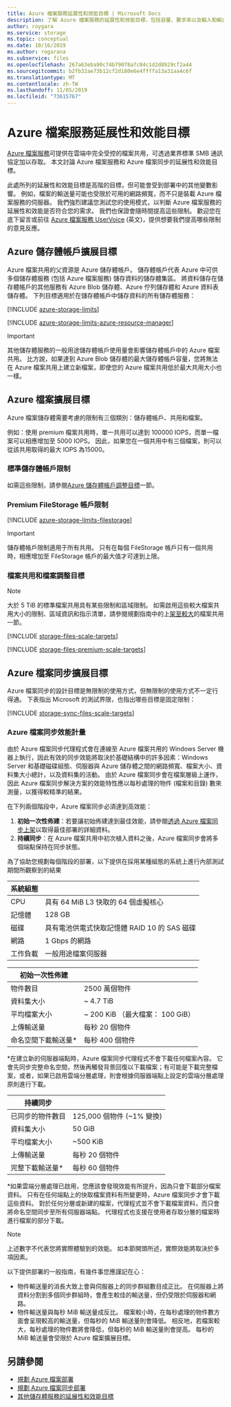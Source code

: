 ```yaml
---
title: Azure 檔案服務延展性和效能目標 | Microsoft Docs
description: 了解 Azure 檔案服務的延展性和效能目標，包括容量、要求率以及輸入和輸出頻寬限制。
author: roygara
ms.service: storage
ms.topic: conceptual
ms.date: 10/16/2019
ms.author: rogarana
ms.subservice: files
ms.openlocfilehash: 267a63eba90c74b79078a7c04c1d2d8929cf2a44
ms.sourcegitcommit: b2fb32ae73b12cf2d180e6e4ffffa13a31aa4c6f
ms.translationtype: MT
ms.contentlocale: zh-TW
ms.lasthandoff: 11/05/2019
ms.locfileid: "73615767"
---
```

# <a name="azure-files-scalability-and-performance-targets"></a>Azure 檔案服務延展性和效能目標

[Azure 檔案服務](storage-files-introduction.md)可提供在雲端中完全受控的檔案共用，可透過業界標準 SMB 通訊協定加以存取。 本文討論 Azure 檔案服務和 Azure 檔案同步的延展性和效能目標。

此處所列的延展性和效能目標是高階的目標，但可能會受到部署中的其他變數影響。 例如，檔案的輸送量可能也受限於可用的網路頻寬，而不只是裝載 Azure 檔案服務的伺服器。 我們強烈建議您測試您的使用模式，以判斷 Azure 檔案服務的延展性和效能是否符合您的需求。 我們也保證會隨時間提高這些限制。 歡迎您在底下留言或前往 [Azure 檔案服務 UserVoice](https://feedback.azure.com/forums/217298-storage/category/180670-files) \(英文\)，提供想要我們提高哪些限制的意見反應。

## <a name="azure-storage-account-scale-targets"></a>Azure 儲存體帳戶擴展目標

Azure 檔案共用的父資源是 Azure 儲存體帳戶。 儲存體帳戶代表 Azure 中可供多個儲存體服務 (包括 Azure 檔案服務) 儲存資料的儲存體集區。 將資料儲存在儲存體帳戶的其他服務有 Azure Blob 儲存體、Azure 佇列儲存體和 Azure 資料表儲存體。 下列目標適用於在儲存體帳戶中儲存資料的所有儲存體服務：

[!INCLUDE [azure-storage-limits](../../../includes/azure-storage-limits.md)]

[!INCLUDE [azure-storage-limits-azure-resource-manager](../../../includes/azure-storage-limits-azure-resource-manager.md)]

> [!Important]  
> 其他儲存體服務的一般用途儲存體帳戶使用量會影響儲存體帳戶中的 Azure 檔案共用。 比方說，如果達到 Azure Blob 儲存體的最大儲存體帳戶容量，您將無法在 Azure 檔案共用上建立新檔案，即使您的 Azure 檔案共用低於最大共用大小也一樣。

## <a name="azure-files-scale-targets"></a>Azure 檔案擴展目標

Azure 檔案儲存體需要考慮的限制有三個類別：儲存體帳戶、共用和檔案。

例如：使用 premium 檔案共用時，單一共用可以達到 100000 IOPS，而單一檔案可以相應增加至 5000 IOPS。 因此，如果您在一個共用中有三個檔案，則可以從該共用取得的最大 IOPS 為15000。

### <a name="standard-storage-account-limits"></a>標準儲存體帳戶限制

如需這些限制，請參閱[Azure 儲存體帳戶調整目標](#azure-storage-account-scale-targets)一節。

### <a name="premium-filestorage-account-limits"></a>Premium FileStorage 帳戶限制

[!INCLUDE [azure-storage-limits-filestorage](../../../includes/azure-storage-limits-filestorage.md)]

> [!IMPORTANT]
> 儲存體帳戶限制適用于所有共用。 只有在每個 FileStorage 帳戶只有一個共用時，相應增加至 FileStorage 帳戶的最大值才可達到上限。

### <a name="file-share-and-file-scale-targets"></a>檔案共用和檔案調整目標

> [!NOTE]
> 大於 5 TiB 的標準檔案共用具有某些限制和區域限制。
> 如需啟用這些較大檔案共用大小的限制、區域資訊和指示清單，請參閱規劃指南中的上[架至較大](storage-files-planning.md#onboard-to-larger-file-shares-standard-tier)的檔案共用一節。

[!INCLUDE [storage-files-scale-targets](../../../includes/storage-files-scale-targets.md)]

[!INCLUDE [storage-files-premium-scale-targets](../../../includes/storage-files-premium-scale-targets.md)]

## <a name="azure-file-sync-scale-targets"></a>Azure 檔案同步擴展目標

Azure 檔案同步的設計目標是無限制的使用方式，但無限制的使用方式不一定行得通。 下表指出 Microsoft 的測試界限，也指出哪些目標是固定限制：

[!INCLUDE [storage-sync-files-scale-targets](../../../includes/storage-sync-files-scale-targets.md)]

### <a name="azure-file-sync-performance-metrics"></a>Azure 檔案同步效能計量

由於 Azure 檔案同步代理程式會在連線至 Azure 檔案共用的 Windows Server 機器上執行，因此有效的同步效能將取決於基礎結構中的許多因素：Windows Server 和基礎磁碟組態、伺服器與 Azure 儲存體之間的網路頻寬、檔案大小、資料集大小總計，以及資料集的活動。 由於 Azure 檔案同步會在檔案層級上運作，因此 Azure 檔案同步解決方案的效能特性應以每秒處理的物件 (檔案和目錄) 數來測量，以獲得較精準的結果。

在下列兩個階段中，Azure 檔案同步必須達到高效能：

1. **初始一次性佈建**：若要讓初始佈建達到最佳效能，請參閱[透過 Azure 檔案同步上架](storage-sync-files-deployment-guide.md#onboarding-with-azure-file-sync)以取得最佳部署的詳細資料。
2. **持續同步**：在 Azure 檔案共用中初次植入資料之後，Azure 檔案同步會將多個端點保持在同步狀態。

為了協助您規劃每個階段的部署，以下提供在採用某種組態的系統上進行內部測試期間所觀察到的結果

| 系統組態 |  |
|-|-|
| CPU | 具有 64 MiB L3 快取的 64 個虛擬核心 |
| 記憶體 | 128 GB |
| 磁碟 | 具有電池供電式快取記憶體 RAID 10 的 SAS 磁碟 |
| 網路 | 1 Gbps 的網路 |
| 工作負載 | 一般用途檔案伺服器|

| 初始一次性佈建  |  |
|-|-|
| 物件數目 | 2500 萬個物件 |
| 資料集大小| ~ 4.7 TiB |
| 平均檔案大小 | ~ 200 KiB （最大檔案： 100 GiB） |
| 上傳輸送量 | 每秒 20 個物件 |
| 命名空間下載輸送量* | 每秒 400 個物件 |

*在建立新的伺服器端點時，Azure 檔案同步代理程式不會下載任何檔案內容。 它會先同步完整命名空間，然後再觸發背景回復以下載檔案；有可能是下載完整檔案，或者，如果已啟用雲端分層處理，則會根據伺服器端點上設定的雲端分層處理原則進行下載。

| 持續同步  |   |
|-|--|
| 已同步的物件數目| 125,000 個物件 (~1% 變換) |
| 資料集大小| 50 GiB |
| 平均檔案大小 | ~500 KiB |
| 上傳輸送量 | 每秒 20 個物件 |
| 完整下載輸送量* | 每秒 60 個物件 |

*如果雲端分層處理已啟用，您應該會發現效能有所提升，因為只會下載部分檔案資料。 只有在任何端點上的快取檔案資料有所變更時，Azure 檔案同步才會下載這些資料。 對於任何分層或新建的檔案，代理程式並不會下載檔案資料，而只會將命名空間同步至所有伺服器端點。 代理程式也支援在使用者存取分層的檔案時進行檔案的部分下載。 

> [!Note]  
> 上述數字不代表您將實際體驗到的效能。 如本節開頭所述，實際效能將取決於多項因素。

以下提供部署的一般指南，有幾件事您應謹記在心：

- 物件輸送量的消長大致上會與伺服器上的同步群組數目成正比。 在伺服器上將資料分割到多個同步群組時，會產生較佳的輸送量，但仍受限於伺服器和網路。
- 物件輸送量與每秒 MiB 輸送量成反比。 檔案較小時，在每秒處理的物件數方面會呈現較高的輸送量，但每秒的 MiB 輸送量則會降低。 相反地，若檔案較大，每秒處理的物件數將會降低，但每秒的 MiB 輸送量則會提高。 每秒的 MiB 輸送量會受限於 Azure 檔案擴展目標。

## <a name="see-also"></a>另請參閱

- [規劃 Azure 檔案部署](storage-files-planning.md)
- [規劃 Azure 檔案同步部署](storage-sync-files-planning.md)
- [其他儲存體服務的延展性和效能目標](../common/storage-scalability-targets.md)
